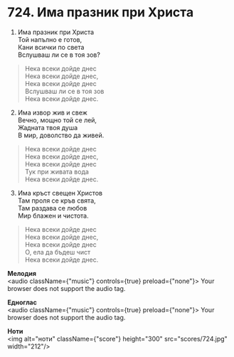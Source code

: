 # 724. Има празник при Христа  

1. Има празник при Христа  
Той напълно е готов,  
Кани всички по света  
Вслушваш ли се в тоя зов?  

> Нека всеки дойде днес  
> Нека всеки дойде днес,  
> Нека всеки дойде днес  
> Вслушваш ли се в тоя зов  
> Нека всеки дойде днес.  

2. Има извор жив и свеж  
Вечно, мощно той се лей,  
Жадната твоя душа  
В мир, доволство да живей.  

> Нека всеки дойде днес  
> Нека всеки дойде днес,  
> Нека всеки дойде днес  
> Тук при живата вода  
> Нека всеки дойде днес.  

3. Има кръст свещен Христов  
Там проля се кръв свята,  
Там раздава се любов  
Мир блажен и чистота.  

> Нека всеки дойде днес  
> Нека всеки дойде днес,  
> Нека всеки дойде днес  
> О, ела да бъдеш чист  
> Нека всеки дойде днес.  

__Мелодия__  
<audio className={"music"} controls={true} preload={"none"}><source src="mp3/724.mp3" type="audio/mpeg"/>
Your browser does not support the audio tag.
</audio>  

__Едноглас__  
<audio className={"music"} controls={true} preload={"none"}><source src="transp/724.mp3" type="audio/mpeg"/>
Your browser does not support the audio tag.
</audio>  

__Ноти__  
<img alt="ноти" className={"score"} height="300" src="scores/724.jpg" width="212"/>
